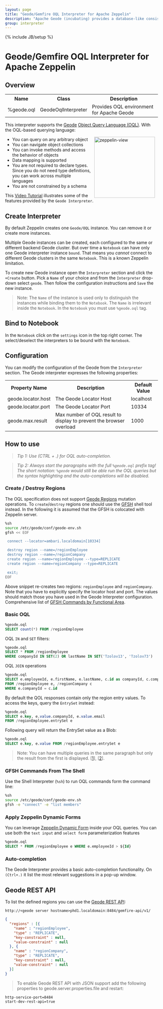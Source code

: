 ```yaml
---
layout: page
title: "Geode/Gemfire OQL Interpreter for Apache Zeppelin"
description: "Apache Geode (incubating) provides a database-like consistency model, reliable transaction processing and a shared-nothing architecture to maintain very low latency performance with high concurrency processing."
group: interpreter
---
```

<!--
Licensed under the Apache License, Version 2.0 (the "License");
you may not use this file except in compliance with the License.
You may obtain a copy of the License at

http://www.apache.org/licenses/LICENSE-2.0

Unless required by applicable law or agreed to in writing, software
distributed under the License is distributed on an "AS IS" BASIS,
WITHOUT WARRANTIES OR CONDITIONS OF ANY KIND, either express or implied.
See the License for the specific language governing permissions and
limitations under the License.
-->
{% include JB/setup %}

# Geode/Gemfire OQL Interpreter for Apache Zeppelin

<div id="toc"></div>

## Overview
<table class="table-configuration">
  <tr>
    <th>Name</th>
    <th>Class</th>
    <th>Description</th>
  </tr>
  <tr>
    <td>%geode.oql</td>
    <td>GeodeOqlInterpreter</td>
    <td>Provides OQL environment for Apache Geode</td>
  </tr>
</table>

This interpreter supports the [Geode](http://geode.incubator.apache.org/) [Object Query Language (OQL)](http://geode-docs.cfapps.io/docs/developing/querying_basics/oql_compared_to_sql.html).  With the OQL-based querying language:

[<img align="right" src="http://img.youtube.com/vi/zvzzA9GXu3Q/3.jpg" alt="zeppelin-view" hspace="10" width="200"></img>](https://www.youtube.com/watch?v=zvzzA9GXu3Q)

* You can query on any arbitrary object
* You can navigate object collections
* You can invoke methods and access the behavior of objects
* Data mapping is supported
* You are not required to declare types. Since you do not need type definitions, you can work across multiple languages
* You are not constrained by a schema

This [Video Tutorial](https://www.youtube.com/watch?v=zvzzA9GXu3Q) illustrates some of the features provided by the `Geode Interpreter`.

## Create Interpreter
By default Zeppelin creates one `Geode/OQL` instance. You can remove it or create more instances.

Multiple Geode instances can be created, each configured to the same or different backend Geode cluster. But over time a  `Notebook` can have only one Geode interpreter instance `bound`. That means you _cannot_ connect to different Geode clusters in the same `Notebook`. This is a known Zeppelin limitation.

To create new Geode instance open the `Interpreter` section and click the `+Create` button. Pick a `Name` of your choice and from the `Interpreter` drop-down select `geode`.  Then follow the configuration instructions and `Save` the new instance.

> Note: The `Name` of the instance is used only to distinguish the instances while binding them to the `Notebook`. The `Name` is irrelevant inside the `Notebook`. In the `Notebook` you must use `%geode.oql` tag.

## Bind to Notebook
In the `Notebook` click on the `settings` icon in the top right corner. The select/deselect the interpreters to be bound with the `Notebook`.

## Configuration
You can modify the configuration of the Geode from the `Interpreter` section.  The Geode interpreter expresses the following properties:

<table class="table-configuration">
  <tr>
    <th>Property Name</th>
    <th>Description</th>
    <th>Default Value</th>
  </tr>
  <tr>
    <td>geode.locator.host</td>
    <td>The Geode Locator Host</td>
    <td>localhost</td>
  </tr>
  <tr>
    <td>geode.locator.port</td>
    <td>The Geode Locator Port</td>
    <td>10334</td>
  </tr>
  <tr>
    <td>geode.max.result</td>
    <td>Max number of OQL result to display to prevent the browser overload</td>
    <td>1000</td>
  </tr>
</table>

## How to use
> *Tip 1: Use (CTRL + .) for OQL auto-completion.*

> *Tip 2: Always start the paragraphs with the full `%geode.oql` prefix tag! The short notation: `%geode` would still be able run the OQL queries but the syntax highlighting and the auto-completions will be disabled.*

### Create / Destroy Regions
The OQL specification does not support  [Geode Regions](https://cwiki.apache.org/confluence/display/GEODE/Index#Index-MainConceptsandComponents) mutation operations. To `create`/`destroy` regions one should use the [GFSH](http://geode-docs.cfapps.io/docs/tools_modules/gfsh/chapter_overview.html) shell tool instead. In the following it is assumed that the GFSH is colocated with Zeppelin server.

```bash
%sh
source /etc/geode/conf/geode-env.sh
gfsh << EOF

 connect --locator=ambari.localdomain[10334]

 destroy region --name=/regionEmployee
 destroy region --name=/regionCompany
 create region --name=regionEmployee --type=REPLICATE
 create region --name=regionCompany --type=REPLICATE

 exit;
EOF
```

Above snippet re-creates two regions: `regionEmployee` and `regionCompany`. Note that you have to explicitly specify the locator host and port. The values should match those you have used in the Geode Interpreter configuration. Comprehensive list of [GFSH Commands by Functional Area](http://geode-docs.cfapps.io/docs/tools_modules/gfsh/gfsh_quick_reference.html).

### Basic OQL
```sql
%geode.oql
SELECT count(*) FROM /regionEmployee
```

OQL `IN` and `SET` filters:

```sql
%geode.oql
SELECT * FROM /regionEmployee
WHERE companyId IN SET(2) OR lastName IN SET('Tzolov13', 'Tzolov73')
```

OQL `JOIN` operations

```sql
%geode.oql
SELECT e.employeeId, e.firstName, e.lastName, c.id as companyId, c.companyName, c.address
FROM /regionEmployee e, /regionCompany c
WHERE e.companyId = c.id
```

By default the QOL responses contain only the region entry values. To access the keys, query the `EntrySet` instead:

```sql
%geode.oql
SELECT e.key, e.value.companyId, e.value.email
FROM /regionEmployee.entrySet e
```
Following query will return the EntrySet value as a Blob:

```sql
%geode.oql
SELECT e.key, e.value FROM /regionEmployee.entrySet e
```

> Note: You can have multiple queries in the same paragraph but only the result from the first is displayed. [[1](https://issues.apache.org/jira/browse/ZEPPELIN-178)], [[2](https://issues.apache.org/jira/browse/ZEPPELIN-212)].

### GFSH Commands From The Shell
Use the Shell Interpreter (`%sh`) to run OQL commands form the command line:

```bash
%sh
source /etc/geode/conf/geode-env.sh
gfsh -e "connect" -e "list members"
```

### Apply Zeppelin Dynamic Forms
You can leverage [Zeppelin Dynamic Form](../manual/dynamicform.html) inside your OQL queries. You can use both the `text input` and `select form` parameterization features

```sql
%geode.oql
SELECT * FROM /regionEmployee e WHERE e.employeeId > ${Id}
```

### Auto-completion
The Geode Interpreter provides a basic auto-completion functionality. On `(Ctrl+.)` it list the most relevant suggestions in a pop-up window.

## Geode REST API
To list the defined regions you can use the [Geode REST API](http://geode-docs.cfapps.io/docs/geode_rest/chapter_overview.html):

```
http://<geode server hostname>phd1.localdomain:8484/gemfire-api/v1/
```

```json
{
  "regions" : [{
    "name" : "regionEmployee",
    "type" : "REPLICATE",
    "key-constraint" : null,
    "value-constraint" : null
  }, {
    "name" : "regionCompany",
    "type" : "REPLICATE",
    "key-constraint" : null,
    "value-constraint" : null
  }]
}
```

> To enable Geode REST API with JSON support add the following properties to geode.server.properties.file and restart:

```
http-service-port=8484
start-dev-rest-api=true
```
